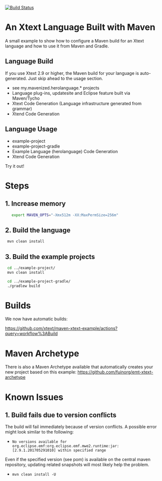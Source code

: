 [![Build Status](https://github.com/xtext/maven-xtext-example/workflows/Build/badge.svg?branch=master)](https://github.com/xtext/maven-xtext-example/actions?query=workflow%3ABuild)

# An Xtext Language Built with Maven

A small example to show how to configure a Maven build for an Xtext language and how to use it from Maven and Gradle.

## Language Build

If you use Xtext 2.9 or higher, the Maven build for your language is auto-generated. Just skip ahead to the usage section.

- see my.mavenized.herolanguage.* projects
- Language plug-ins, updatesite and Eclipse feature built via Maven/Tycho
- Xtext Code Generation (Language infrastructure generated from grammar)
- Xtend Code Generation

## Language Usage

- example-project
- example-project-gradle
- Example Language (herolanguage) Code Generation
- Xtend Code Generation

Try it out!

# Steps

## 1. Increase memory

```bash
   export MAVEN_OPTS="-Xmx512m -XX:MaxPermSize=256m"
```

## 2. Build the language

```bash
 mvn clean install
```

## 3. Build the example projects

```bash
 cd ../example-project/
 mvn clean install
```

```bash
 cd ../example-project-gradle/
 ./gradlew build
```

# Builds

We now have automatic builds:

https://github.com/xtext/maven-xtext-example/actions?query=workflow%3ABuild

# Maven Archetype

There is also a Maven Archetype available that automatically creates your new project based on this example:
https://github.com/fuinorg/emt-xtext-archetype

# Known Issues

## 1. Build fails due to version conflicts

The build will fail immediately because of version conflicts. A possible error might look similar to the following: 

* ```No versions available for org.eclipse.emf:org.eclipse.emf.mwe2.runtime:jar:[2.9.1.201705291010] within specified range```

Even if the specified version (see pom) is available on the central maven repository, updating related snapshots will most likely help the problem.

* ```mvn clean install -U```

